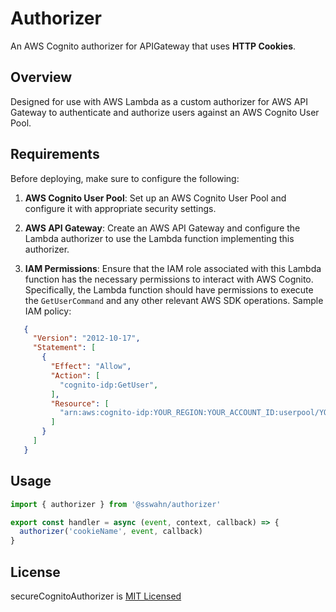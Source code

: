 # Authorizer
An AWS Cognito authorizer for APIGateway that uses **HTTP Cookies**.

## Overview

Designed for use with AWS Lambda as a custom authorizer for AWS API Gateway to authenticate and authorize users against an AWS Cognito User Pool.

## Requirements

Before deploying, make sure to configure the following:

1. **AWS Cognito User Pool**: Set up an AWS Cognito User Pool and configure it with appropriate security settings.

2. **AWS API Gateway**: Create an AWS API Gateway and configure the Lambda authorizer to use the Lambda function implementing this authorizer.

3. **IAM Permissions**: Ensure that the IAM role associated with this Lambda function has the necessary permissions to interact with AWS Cognito. Specifically, the Lambda function should have permissions to execute the `GetUserCommand` and any other relevant AWS SDK operations. Sample IAM policy:

```json
   {
     "Version": "2012-10-17",
     "Statement": [
       {
         "Effect": "Allow",
         "Action": [
           "cognito-idp:GetUser",
         ],
         "Resource": [
           "arn:aws:cognito-idp:YOUR_REGION:YOUR_ACCOUNT_ID:userpool/YOUR_USER_POOL_ID"
         ]
       }
     ]
   }
```
## Usage  

```javascript
import { authorizer } from '@sswahn/authorizer'

export const handler = async (event, context, callback) => {
  authorizer('cookieName', event, callback)
}
```

## License
secureCognitoAuthorizer is [MIT Licensed](https://github.com/sswahn/authorizer/blob/main/LICENSE)
